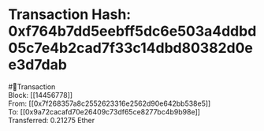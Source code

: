 
Transaction Hash: 0xf764b7dd5eebff5dc6e503a4ddbd05c7e4b2cad7f33c14dbd80382d0ee3d7dab
====================================================================================
  
#💸Transaction  
Block: [[14456778]]  
From: [[0x7f268357a8c2552623316e2562d90e642bb538e5]]  
To: [[0x9a72cacafd70e26409c73df65ce8277bc4b9b98e]]  
Transferred: 0.21275 Ether